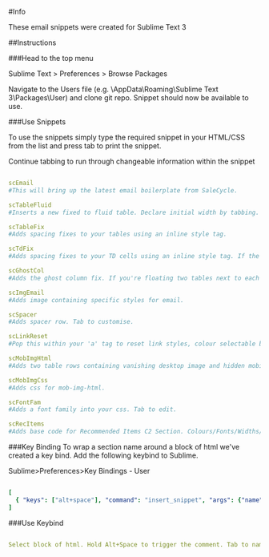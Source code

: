 #Info

These email snippets were created for Sublime Text 3

##Instructions

###Head to the top menu

Sublime Text > Preferences > Browse Packages

 Navigate to the Users file (e.g. \AppData\Roaming\Sublime Text 3\Packages\User) and clone git repo. Snippet should now be available to use.


###Use Snippets

To use the snippets simply type the required snippet in your HTML/CSS from the list and press tab to print the snippet.

Continue tabbing to run through changeable information within the snippet

```yaml

scEmail
#This will bring up the latest email boilerplate from SaleCycle.

scTableFluid
#Inserts a new fixed to fluid table. Declare initial width by tabbing.

scTableFix
#Adds spacing fixes to your tables using an inline style tag.

scTdFix
#Adds spacing fixes to your TD cells using an inline style tag. If the cell contains text, do not apply this fix.

scGhostCol
#Adds the ghost column fix. If you're floating two tables next to each other this will ensure they are put into fixed cells for Outlook.

scImgEmail
#Adds image containing specific styles for email.

scSpacer
#Adds spacer row. Tab to customise.

scLinkReset
#Pop this within your 'a' tag to reset link styles, colour selectable by tabbing.

scMobImgHtml
#Adds two table rows containing vanishing desktop image and hidden mobile image. Tab to edit.

scMobImgCss
#Adds css for mob-img-html.

scFontFam
#Adds a font family into your css. Tab to edit.

scRecItems
#Adds base code for Recommended Items C2 Section. Colours/Fonts/Widths/Heights will need to be adjusted to your design.

```

###Key Binding
To wrap a section name around a block of html we've created a key bind. Add the following keybind to Sublime.

Sublime>Preferences>Key Bindings - User

```yaml 

[
  { "keys": ["alt+space"], "command": "insert_snippet", "args": {"name": "Packages/User/email-snippets/commentWrap.sublime-snippet" }}
]


```

###Use Keybind

```yaml

Select block of html. Hold Alt+Space to trigger the comment. Tab to name section wrap, this will add a name to the start of the comment and the end of the comment

```







